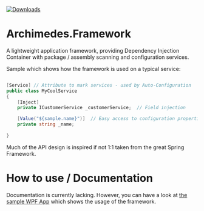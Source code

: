 [![Downloads](https://img.shields.io/badge/download-nuget-blue.svg)](https://www.nuget.org/packages/archimedes.framework)

# Archimedes.Framework
A lightweight application framework, providing Dependency Injection Container with package / assembly scanning and configuration services.

Sample which shows how the framework is used on a typical service:

```csharp

[Service] // Attribute to mark services - used by Auto-Configuration
public class MyCoolService 
{
    [Inject]
    private ICustomerService _customerService;  // Field injection

    [Value("${sample.name}")]  // Easy access to configuration properties
    private string _name;
    
}
```

Much of the API design is inspired if not 1:1 taken from the great Spring Framework.

# How to use / Documentation
Documentation is currently lacking. However, you can have a look at [the sample WPF App](https://github.com/ElderByte-/Archimedes.Framework/tree/master/Samples/Archimedes.Framework.SampleApp) which shows the usage of the framework.
